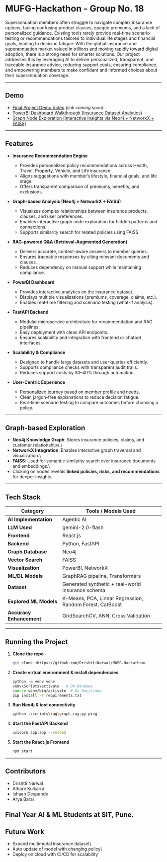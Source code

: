 # MUFG-Hackathon - Group No. 18

Superannuation members often struggle to navigate complex insurance options, facing confusing product clauses, opaque premiums, and a lack of personalized guidance. Existing tools rarely provide real-time scenario testing or recommendations tailored to individual life stages and financial goals, leading to decision fatigue. With the global insurance and superannuation market valued in trillions and moving rapidly toward digital adoption, there is a strong need for smarter solutions. Our project addresses this by leveraging AI to deliver personalized, transparent, and traceable insurance advice, reducing support costs, ensuring compliance, and empowering members to make confident and informed choices about their superannuation coverage.

------------------------------------------------------------------------

## Demo

- [Final Project Demo Video](#) *(link coming soon)*
- [PowerBI Dashboard Walkthrough (Insurance Dataset Analytics)](https://youtu.be/EB1_zJiKx44)
- [Graph Node Exploration (Interactive Insights via Neo4j + NetworkX + FAISS)](https://youtu.be/Oh24Uh5J5_E)


------------------------------------------------------------------------

## Features

- **Insurance Recommendation Engine**
  - Provides personalized policy recommendations across Health, Travel, Property, Vehicle, and Life insurance.
  - Aligns suggestions with member’s lifestyle, financial goals, and life stage.
  - Offers transparent comparison of premiums, benefits, and exclusions.

- **Graph-based Analysis (Neo4j + NetworkX + FAISS)**
  - Visualizes complex relationships between insurance products, clauses, and user preferences.
  - Enables interactive graph node exploration for hidden patterns and connections.
  - Supports similarity search for related policies using FAISS.

- **RAG-powered Q&A (Retrieval-Augmented Generation)**
  - Delivers accurate, context-aware answers to member queries.
  - Ensures traceable responses by citing relevant documents and clauses.
  - Reduces dependency on manual support while maintaining compliance.

- **PowerBI Dashboard**
  - Provides interactive analytics on the insurance dataset.
  - Displays multiple visualizations (premiums, coverage, claims, etc.).
  - Enables real-time filtering and scenario testing (what-if analysis).

- **FastAPI Backend**
  - Modular microservice architecture for recommendation and RAG pipelines.
  - Easy deployment with clean API endpoints.
  - Ensures scalability and integration with frontend or chatbot interfaces.

- **Scalability & Compliance**
  - Designed to handle large datasets and user queries efficiently.
  - Supports compliance checks with transparent audit trails.
  - Reduces support costs by 30–40% through automation.

- **User-Centric Experience**
  - Personalized journey based on member profile and needs.
  - Clear, jargon-free explanations to reduce decision fatigue.
  - Real-time scenario testing to compare outcomes before choosing a policy.

------------------------------------------------------------------------

## Graph-based Exploration

-   **Neo4j Knowledge Graph**: Stores insurance policies, claims, and
    customer relationships.\
-   **NetworkX Integration**: Enables interactive graph traversal and
    visualization.\
-   **FAISS**: Used for semantic similarity search over insurance
    documents and embeddings.\
-   Clicking on nodes reveals **linked policies, risks, and
    recommendations** for deeper insights.

------------------------------------------------------------------------

## Tech Stack

| Category                       | Tools / Models Used                                                                 |
|--------------------------------|--------------------------------------------------------------------------------------|
| **AI Implementation**          | Agentic AI                                                                           |
| **LLM Used**                   | gemini-2.0-flash                                                                     |
| **Frontend**                   | React.js                                                                             |
| **Backend**                    | Python, FastAPI                                                                      |
| **Graph Database**             | Neo4j                                                                                |
| **Vector Search**              | FAISS                                                                                |
| **Visualization**              | PowerBI, NetworkX                                                                    |
| **ML/DL Models**               | GraphRAG pipeline, Transformers                                                      |
| **Dataset**                    | Generated synthetic + real-world insurance schema                                    |
| **Explored ML Models**         | K-Means, PCA, Linear Regression, Random Forest, CatBoost                             |
| **Accuracy Enhancement**       | GridSearchCV, ANN, Cross Validation                                                  |


------------------------------------------------------------------------

## Running the Project

1.  **Clone the repo**

    ``` bash
    git clone <https://github.com/DrishttiNarwal/MUFG-Hackathon>
    ```

2.  **Create virtual environment & install dependencies**

    ``` bash
    python -m venv venv
    venv\Scripts\activate   # On Windows
    source venv/bin/activate  # On Mac/Linux
    pip install -r requirements.txt
    ```

3.  **Run Neo4j & test connectivity**

    ``` bash
    python .\scripts\rag\graph_rag.py ping
    ```

4.  **Start the FastAPI Backend**

    ``` bash
    uvicorn app:app --reload
    ```
5.  **Start the React.js Frontend**
    ``` bash
    npm start
    ```
------------------------------------------------------------------------

## Contributors

-   Drishtti Narwal
-   Atharv Kulkarni
-   Ishaan Despande
-   Arya Barai

Final Year AI & ML Students at SIT, Pune.
------------------------------------------------------------------------

## Future Work

-   Expand multimodal insurance dataset\
-   Auto update of model with changing policy\
-   Deploy on cloud with CI/CD for scalability